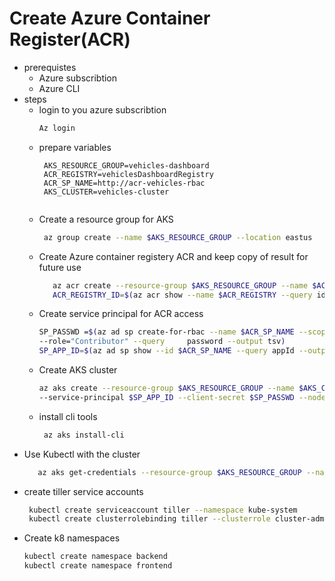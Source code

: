 
# Create Azure Container Register(ACR)
 - prerequistes 
   - Azure subscribtion
   - Azure CLI
 - steps
   - login to you azure subscribtion
      ```bash 
      Az login 
   - prepare variables 
     ```bahs 
      AKS_RESOURCE_GROUP=vehicles-dashboard
      ACR_REGISTRY=vehiclesDashboardRegistry
      ACR_SP_NAME=http://acr-vehicles-rbac
      AKS_CLUSTER=vehicles-cluster
      
   - Create a resource group for AKS
      ```bash
       az group create --name $AKS_RESOURCE_GROUP --location eastus
   - Create  Azure container registery ACR and keep copy of result for future use
      ```bash
         az acr create --resource-group $AKS_RESOURCE_GROUP --name $ACR_REGISTRY --sku Standard
         ACR_REGISTRY_ID=$(az acr show --name $ACR_REGISTRY --query id --output tsv)
   - Create service principal for ACR access
       ```bash
       SP_PASSWD =$(az ad sp create-for-rbac --name $ACR_SP_NAME --scopes $ACR_REGISTRY_ID \
       --role="Contributor" --query     password --output tsv)
       SP_APP_ID=$(az ad sp show --id $ACR_SP_NAME --query appId --output tsv)
       
   - Create AKS cluster 
      ```bash 
      az aks create --resource-group $AKS_RESOURCE_GROUP --name $AKS_CLUSTER \
      --service-principal $SP_APP_ID --client-secret $SP_PASSWD --node-count 1 --generate-ssh-keys
      
   - install cli tools
      ```bash 
       az aks install-cli
  - Use Kubectl with the cluster  
    ```bash
       az aks get-credentials --resource-group $AKS_RESOURCE_GROUP --name $AKS_CLUSTER
  - create tiller service accounts 
      ```bash
       kubectl create serviceaccount tiller --namespace kube-system
       kubectl create clusterrolebinding tiller --clusterrole cluster-admin --serviceaccount=kube-system:tiller

  - Create k8 namespaces 
     ```bash
     kubectl create namespace backend
     kubectl create namespace frontend
